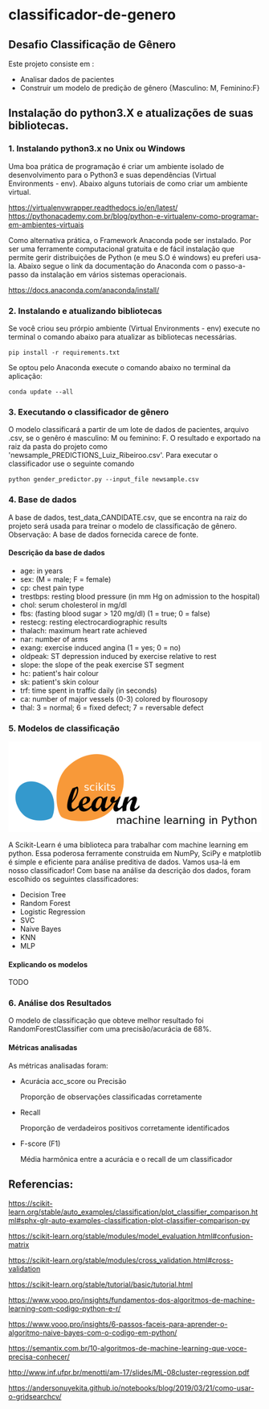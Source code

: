 # classificador-de-genero

## Desafio Classificação de Gênero
Este projeto consiste em :
- Analisar dados de pacientes
- Construir um modelo de predição de gênero {Masculino: M, Feminino:F}

## Instalação do python3.X e atualizações de suas bibliotecas.

### 1. Instalando python3.x no Unix ou Windows
Uma boa prática de programação é criar um ambiente isolado de desenvolvimento para o Python3 e suas dependências (Virtual Environments - env). Abaixo alguns tutoriais de como criar um ambiente virtual.

https://virtualenvwrapper.readthedocs.io/en/latest/
https://pythonacademy.com.br/blog/python-e-virtualenv-como-programar-em-ambientes-virtuais

Como alternativa prática, o Framework Anaconda pode ser instalado. Por ser uma ferramente computacional gratuita e de fácil instalação que permite gerir distribuições de Python (e meu S.O é windows) eu preferi usa-la.
Abaixo segue o link da documentação do Anaconda com o passo-a-passo da instalação em vários sistemas operacionais.

https://docs.anaconda.com/anaconda/install/

### 2. Instalando e atualizando bibliotecas

Se você criou seu prórpio ambiente (Virtual Environments - env) execute no terminal o comando  abaixo para atualizar as bibliotecas necessárias.

```
pip install -r requirements.txt

```
Se optou pelo Anaconda execute o comando abaixo no terminal da aplicação:

```
conda update --all
```
### 3. Executando o classificador de gênero
O modelo classificará a partir de um lote de dados de pacientes, arquivo .csv, se o genêro é masculino: M ou feminino: F. O resultado e exportado na raiz da pasta do projeto como 'newsample_PREDICTIONS_Luiz_Ribeiroo.csv'.
Para executar o classificador use o seguinte comando 

```
python gender_predictor.py --input_file newsample.csv
```
### 4. Base de dados
A base de dados, test_data_CANDIDATE.csv, que se encontra na raiz do projeto será usada para treinar o modelo de classificação de gênero. 
Observação: A base de dados fornecida carece de fonte.

#### Descrição da base de dados 

- age: in years
- sex: (M = male; F = female)
- cp: chest pain type
- trestbps: resting blood pressure (in mm Hg on admission to the hospital)
- chol: serum cholesterol in mg/dl
- fbs: (fasting blood sugar > 120 mg/dl) (1 = true; 0 = false)
- restecg: resting electrocardiographic results
- thalach: maximum heart rate achieved
- nar: number of arms
- exang: exercise induced angina (1 = yes; 0 = no)
- oldpeak: ST depression induced by exercise relative to rest
- slope: the slope of the peak exercise ST segment
- hc: patient's hair colour
- sk: patient's skin colour
- trf: time spent in traffic daily (in seconds)
- ca: number of major vessels (0-3) colored by flourosopy
- thal: 3 = normal; 6 = fixed defect; 7 = reversable defect

### 5. Modelos de classificação

<img src="/images/scikit-learn.png" alt="Scikit-Learn"/>


A Scikit-Learn é uma biblioteca  para trabalhar com machine learning em python. Essa poderosa ferramente construida em NumPy, SciPy e matplotlib é simple e eficiente para análise preditiva de dados.
Vamos usa-lá em nosso classificador!
Com base na análise da descrição dos dados, foram escolhido os seguintes classificadores:

- Decision Tree 
- Random Forest
- Logistic Regression 
- SVC
- Naive Bayes
- KNN
- MLP

#### Explicando os modelos
TODO


### 6. Análise dos Resultados

O modelo de classificação que obteve melhor resultado foi RandomForestClassifier com uma precisão/acurácia de 68%.

#### Métricas analisadas

As métricas analisadas foram:
- Acurácia acc_score ou Precisão

    Proporção de observações classificadas corretamente

- Recall 

    Proporção de verdadeiros positivos corretamente identificados

- F-score (F1)

    Média harmônica entre a acurácia e o recall de um classificador

## Referencias:

https://scikit-learn.org/stable/auto_examples/classification/plot_classifier_comparison.html#sphx-glr-auto-examples-classification-plot-classifier-comparison-py

https://scikit-learn.org/stable/modules/model_evaluation.html#confusion-matrix

https://scikit-learn.org/stable/modules/cross_validation.html#cross-validation

https://scikit-learn.org/stable/tutorial/basic/tutorial.html

https://www.vooo.pro/insights/fundamentos-dos-algoritmos-de-machine-learning-com-codigo-python-e-r/

https://www.vooo.pro/insights/6-passos-faceis-para-aprender-o-algoritmo-naive-bayes-com-o-codigo-em-python/

https://semantix.com.br/10-algoritmos-de-machine-learning-que-voce-precisa-conhecer/

http://www.inf.ufpr.br/menotti/am-17/slides/ML-08cluster-regression.pdf

https://andersonuyekita.github.io/notebooks/blog/2019/03/21/como-usar-o-gridsearchcv/
